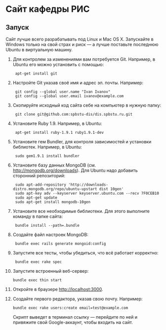 # Сайт кафедры РИС

## Запуск

Сайт лучше всего разрабатывать под Linux и Mac OS X. Запускайте в Windows только
на свой страх и риск — а лучше поставьте последнюю Ubuntu в виртуальную машину.

1. Для контролем за изменениями вам потребуется Git. Например, в Ubuntu его
   можно установить с помощью:
   
        apt-get install git
   
2. Настройте Git указав своё имя и адрес эл. почты. Например:
   
        git config --global user.name "Ivan Ivanov"
        git config --global user.email ivanov@example.com
   
3. Скопируйте исходный код сайта себе на компьютер в нужную папку:
   
        git clone git@github.com:spbstu-dis/dis.spbstu.ru.git

4. Установите Ruby 1.9. Например, в Ubuntu:
   
        apt-get install ruby-1.9.1 ruby1.9.1-dev
   
5. Установите гем Bundler, для контроля зависимостей и установки библиотек.
   Например, в Ubuntu:
   
        sudo gem1.9.1 install bundler
   
6. Установите базу данных MongoDB (см. <http://mongodb.org/downloads>). Для
   Ubuntu надо добавить сторонний репозиторий:
   
        sudo apt-add-repository 'http://downloads-distro.mongodb.org/repo/ubuntu-upstart dist 10gen'
        sudo apt-key adv --keyserver keyserver.ubuntu.com --recv 7F0CEB10
        sudo apt-get update
        sudo apt-get install mongodb-10gen
   
7. Установите все необходимые библиотеки. Для этого выполните команду в папке
   сайта:
   
        bundle install --path=.bundle
   
8. Создайте файл настроек MongoDB:
   
        bundle exec rails generate mongoid:config

9. Запустите все тесты, чтобы убедиться, что всё работает корректно:
   
        bundle exec rake spec
   
10. Запустите встроенный веб-сервер:
   
        bundle exec thin start
   
11. Откройте в браузере <http://localhost:3000>.
12. Создайте первого редактора, указав свою почту. Например:
    
        bundle exec rake users:create email=test@example.com
    
    Скрипт выведет в терминал ссылку — перейдите по ней и привяжите свой
    Google-аккаунт, чтобы входить на сайт.
